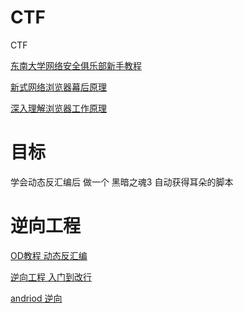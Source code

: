 # CTF
CTF

[东南大学网络安全俱乐部新手教程](https://docs.qq.com/doc/DUlN1aGFsdWF4RXdh)

[新式网络浏览器幕后原理](https://www.html5rocks.com/zh/tutorials/internals/howbrowserswork/)

[深入理解浏览器工作原理](https://www.cnblogs.com/xiaohuochai/p/9174471.html)

# 目标
学会动态反汇编后 做一个 黑暗之魂3 自动获得耳朵的脚本
# 逆向工程

[OD教程 动态反汇编](https://www.bilibili.com/video/av48021550?from=search&seid=5543721325785215422)

[逆向工程 入门到改行](https://www.bilibili.com/video/av57370611/?p=18)

[andriod 逆向](https://www.bilibili.com/video/av56643958?from=search&seid=5543721325785215422)
